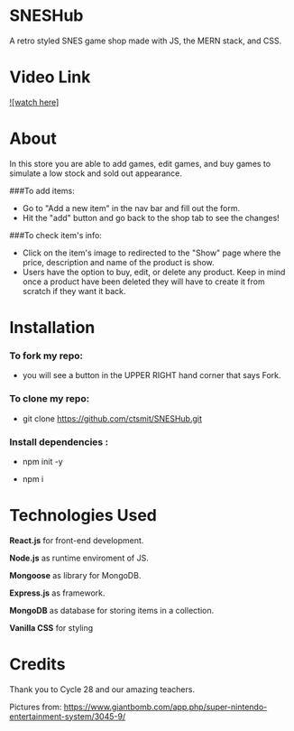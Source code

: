 # SNESHub
A retro styled SNES game shop made with JS, the MERN stack, and CSS. 
 
# Video Link
[![watch here]]()

# About

In this store you are able to add games, edit games, and buy games to simulate a low stock and sold out appearance.

###To add items:

- Go to "Add a new item" in the nav bar and fill out the form.
- Hit the "add" button and go back to the shop tab to see the changes!

###To check item's info:

- Click on the item's image to redirected to the "Show" page where the price, description and name of the product is show. 
- Users have the option to buy, edit, or delete any product. Keep in mind once a product have been deleted they will have to create it from scratch if they want it back.

# Installation

### To fork my repo:

- you will see a button in the UPPER RIGHT hand corner that says Fork. 

### To clone my repo:

- git clone https://github.com/ctsmit/SNESHub.git

### Install dependencies :

- npm init -y 

- npm i

# Technologies Used
**React.js** for front-end development. 

**Node.js** as runtime enviroment of JS.

**Mongoose** as library for MongoDB.

**Express.js** as framework.

**MongoDB** as database for storing items in a collection.

**Vanilla CSS** for styling

# Credits
Thank you to Cycle 28 and our amazing teachers.

Pictures from: https://www.giantbomb.com/app.php/super-nintendo-entertainment-system/3045-9/

